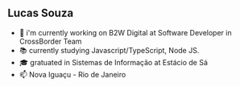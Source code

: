 ## Lucas Souza

- 🔭 i'm currently working on B2W Digital at Software Developer in CrossBorder Team
- 📚 currently studying Javascript/TypeScript, Node JS. 
- 🎓 gratuated in Sistemas de Informação at Estácio de Sá
- 📫 Nova Iguaçu - Rio de Janeiro


